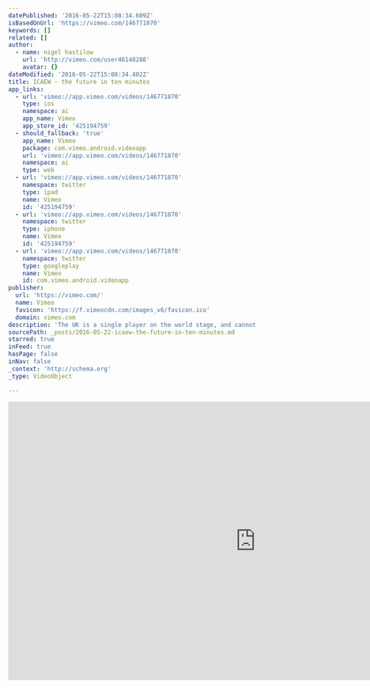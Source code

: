 ```yaml
---
datePublished: '2016-05-22T15:08:34.609Z'
isBasedOnUrl: 'https://vimeo.com/146771870'
keywords: []
related: []
author:
  - name: nigel hastilow
    url: 'http://vimeo.com/user46148288'
    avatar: {}
dateModified: '2016-05-22T15:08:34.402Z'
title: ICAEW - the future in ten minutes
app_links:
  - url: 'vimeo://app.vimeo.com/videos/146771870'
    type: ios
    namespace: ai
    app_name: Vimeo
    app_store_id: '425194759'
  - should_fallback: 'true'
    app_name: Vimeo
    package: com.vimeo.android.videoapp
    url: 'vimeo://app.vimeo.com/videos/146771870'
    namespace: ai
    type: web
  - url: 'vimeo://app.vimeo.com/videos/146771870'
    namespace: twitter
    type: ipad
    name: Vimeo
    id: '425194759'
  - url: 'vimeo://app.vimeo.com/videos/146771870'
    namespace: twitter
    type: iphone
    name: Vimeo
    id: '425194759'
  - url: 'vimeo://app.vimeo.com/videos/146771870'
    namespace: twitter
    type: googleplay
    name: Vimeo
    id: com.vimeo.android.videoapp
publisher:
  url: 'https://vimeo.com/'
  name: Vimeo
  favicon: 'https://f.vimeocdn.com/images_v6/favicon.ico'
  domain: vimeo.com
description: 'The UK is a single player on the world stage, and cannot alone impact change with its own actions.  For example, between them as of 2011, the USA, Russia, China, Australia and India hold 72% of the worlds coal reserves, which could last for more than 100 years with current consumption3, and no profit making entity will give up such significant reserves lightly or without serious measures to compensate for the sacrifice.  Other holdings of fossil fuel reserves broadly follow this pattern of a few countries holding a significant proportion of the global reserve. Unfortunately, conscience and science will never prevail in this arena, only money will talk.'
sourcePath: _posts/2016-05-22-icaew-the-future-in-ten-minutes.md
starred: true
inFeed: true
hasPage: false
inNav: false
_context: 'http://schema.org'
_type: VideoObject

---
```

<iframe src="https://cdn.embedly.com/widgets/media.html?src=https%3A%2F%2Fplayer.vimeo.com%2Fvideo%2F146771870&amp;url=https%3A%2F%2Fvimeo.com%2F146771870&amp;image=http%3A%2F%2Fi.vimeocdn.com%2Fvideo%2F545257369_1280.jpg&amp;key=b7d04c9b404c499eba89ee7072e1c4f7&amp;type=text%2Fhtml&amp;schema=vimeo" width="1000" height="563" scrolling="no" frameborder="0" allowfullscreen="" style=""></iframe>